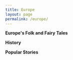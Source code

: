 ```yaml
---
title: Europe
layout: page
permalink: /europe/
---
```

**Europe's Folk and Fairy Tales**

**History**

**Popular Stories**
